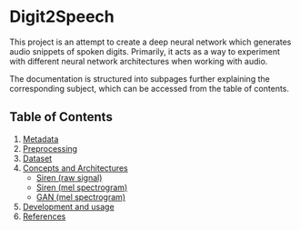 # Digit2Speech

This project is an attempt to create a deep neural network which generates audio snippets of spoken digits. Primarily, it acts as a way to experiment with different neural network architectures when working with audio.

The documentation is structured into subpages further explaining the corresponding subject, which can be accessed from the table of contents.

## Table of Contents

1. [Metadata](./docs/metadata.md)
2. [Preprocessing](./docs/preprocessing.md)
3. [Dataset](./docs/dataset.md)
4. [Concepts and Architectures](./docs/concepts-and-architectures.md)
   - [Siren (raw signal)](./docs/concepts-and-architectures.md#siren_signal)
   - [Siren (mel spectrogram)](./docs/concepts-and-architectures.md#siren_mel)
   - [GAN (mel spectrogram)](./docs/concepts-and-architectures.md#gan_mel)
5. [Development and usage](./docs/development-and-usage.md)
6. [References](./docs/references.md)